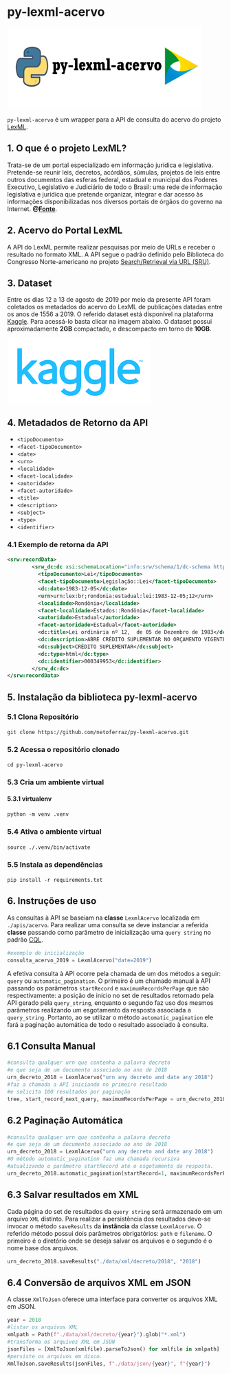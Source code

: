# py-lexml-acervo
<div style="vertical-align:middle;"><img src="./imgs/py-lexml-acervo.png" /></div>

`py-lexml-acervo` é um wrapper para a API de consulta do acervo do projeto [LexML](https://www12.senado.leg.br/dados-abertos/conjuntos?grupo=legislacao&portal=legislativo).

## 1. O que é o projeto LexML?

Trata-se de um portal especializado em informação jurídica e legislativa. Pretende-se reunir leis, decretos, acórdãos, súmulas, projetos de leis entre outros documentos das esferas federal, estadual e municipal dos Poderes Executivo, Legislativo e Judiciário de todo o Brasil: uma rede de informação legislativa e jurídica que pretende organizar, integrar e dar acesso às informações disponibilizadas nos diversos portais de órgãos do governo na Internet. <strong>@[Fonte](https://projeto.lexml.gov.br/documentacao/destaques-lexml#o-que-lexml)</strong>.

## 2. Acervo do Portal LexML

A API do LexML permite realizar pesquisas por meio de URLs e receber o resultado no formato XML. A API segue o padrão definido pelo Biblioteca do Congresso Norte-americano no projeto [Search/Retrieval via URL (SRU)](http://www.loc.gov/standards/sru/).

## 3. Dataset

Entre os dias 12 a 13 de agosto de 2019 por meio da presente API foram coletados os metadados do acervo do LexML de publicações datadas entre os anos de 1556 a 2019. O referido dataset está disponível na plataforma [Kaggle](https://www.kaggle.com/). Para acessá-lo basta clicar na imagem abaixo. O dataset possui aproximadamente <strong>2GB</strong> compactado, e descompacto em torno de <strong>10GB</strong>.

<div style="vertical-align:middle;"><a href="https://www.kaggle.com/lexmlacervo/lexml-brasil-acervo"><img src="./imgs/kaggle.png"/></a></div>


## 4. Metadados de Retorno da API

- `<tipoDocumento>`
- `<facet-tipoDocumento>`
- `<date>`
- `<urn>`
- `<localidade>`
- `<facet-localidade>`
- `<autoridade>`
- `<facet-autoridade>`
- `<title>`
- `<description>`
- `<subject>`
- `<type>`
- `<identifier>`

### 4.1 Exemplo de retorna da API
```xml
<srw:recordData>
        <srw_dc:dc xsi:schemaLocation="info:srw/schema/1/dc-schema http://www.loc.gov/z3950/agency/zing/srw/dc-schema.xsd">
          <tipoDocumento>Lei</tipoDocumento>
          <facet-tipoDocumento>Legislação::Lei</facet-tipoDocumento>
          <dc:date>1983-12-05</dc:date>
          <urn>urn:lex:br;rondonia:estadual:lei:1983-12-05;12</urn>
          <localidade>Rondônia</localidade>
          <facet-localidade>Estados::Rondônia</facet-localidade>
          <autoridade>Estadual</autoridade>
          <facet-autoridade>Estadual</facet-autoridade>
          <dc:title>Lei ordinária nº 12,  de 05 de Dezembro de 1983</dc:title>
          <dc:description>ABRE CRÉDITO SUPLEMENTAR NO ORÇAMENTO VIGENTE.</dc:description>
          <dc:subject>CRÉDITO SUPLEMENTAR</dc:subject>
          <dc:type>html</dc:type>
          <dc:identifier>000349953</dc:identifier>
        </srw_dc:dc>
</srw:recordData>
```

## 5. Instalação da biblioteca py-lexml-acervo
### 5.1 Clona Repositório
`git clone https://github.com/netoferraz/py-lexml-acervo.git`<br>
### 5.2 Acessa o repositório clonado
`cd py-lexml-acervo`
### 5.3 Cria um ambiente virtual
#### 5.3.1 virtualenv
`python -m venv .venv`
### 5.4 Ativa o ambiente virtual
`source ./.venv/bin/activate`
### 5.5 Instala as dependências
`pip install -r requirements.txt`

## 6. Instruções de uso
As consultas à API se baseiam na <strong>classe</strong> `LexmlAcervo` localizada em `./apis/acervo`. Para realizar uma consulta se deve instanciar a referida <strong>classe</strong> passando como parâmetro de inicialização uma `query string` no padrão [CQL](https://www.loc.gov/standards/sru/cql/spec.html).

```python
#exemplo de inicialização
consulta_acervo_2019 = LexmlAcervo("date=2019")
```
A efetiva consulta à API ocorre pela chamada de um dos métodos a seguir: `query` ou `automatic_pagination`. O primeiro é um chamado manual à API passando os parâmetros `startRecord` e `maximumRecordsPerPage` que são respectivamente: a posição de início no set de resultados retornado pela API gerado pela `query_string`, enquanto o segundo faz uso dos mesmos parâmetros realizando um esgotamento da resposta associada a `query_string`. Portanto, ao se utilizar o método `automatic_pagination` ele fará a paginação automática de todo o resultado associado à consulta.


## 6.1 Consulta Manual
```python
#consulta qualquer urn que contenha a palavra decreto
#e que seja de um documento associado ao ano de 2018
urn_decreto_2018 = LexmlAcervo("urn any decreto and date any 2018")
#faz a chamada a API iniciando no primeiro resultado
#e solicita 100 resultados por paginação
tree, start_record_next_query, maximumRecordsPerPage = urn_decreto_2018.query(startRecord=1, maximumRecordsPerPage=100)
```

## 6.2 Paginação Automática
```python
#consulta qualquer urn que contenha a palavra decreto
#e que seja de um documento associado ao ano de 2018
urn_decreto_2018 = LexmlAcervo("urn any decreto and date any 2018")
#O método automatic_pagination faz uma chamada recursiva
#atualizando o parâmetro startRecord até o esgotamento da resposta.
urn_decreto_2018.automatic_pagination(startRecord=1, maximumRecordsPerPage=100)
```

## 6.3 Salvar resultados em XML
Cada página do set de resultados da `query string` será armazenado em um arquivo `XML` distinto. Para
realizar a persistência dos resultados deve-se invocar o método `saveResults` da **instância** da classe `LexmlAcervo`. O referido método possui dois parâmetros obrigatórios: `path` e `filename`. O primeiro é o diretório onde se deseja salvar os arquivos e o segundo é o nome base dos arquivos.
```python
urn_decreto_2018.saveResults("./data/xml/decreto/2018", "2018")
```

## 6.4 Conversão de arquivos XML em JSON
A classe `XmlToJson` oferece uma interface para converter os arquivos XML em JSON.
```python
year = 2018
#listar os arquivos XML
xmlpath = Path(f"./data/xml/decreto/{year}").glob("*.xml")
#transforma os arquivos XML em JSON
jsonFiles = [XmlToJson(xmlfile).parseToJson() for xmlfile in xmlpath]
#persiste os arquivos em disco.
XmlToJson.saveResults(jsonFiles, f"./data/json/{year}", f"{year}")
```